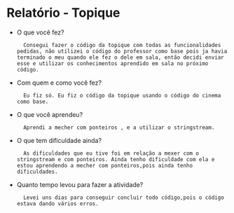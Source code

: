 # Relatório - Topique
- O que você fez?

        Consegui fazer o código da topique com todas as funcionalidades pedidas, não utilizei o código do professor como base pois ja havia terminado o meu quando ele fez o dele em sala, então decidi enviar esse e utilizar os conhecimentos aprendido em sala no próximo código.

- Com quem e como você fez?    
    
        Eu fiz só. Eu fiz o código da topique usando o código do cinema como base.

- O que você aprendeu?

        Aprendi a mecher com ponteiros , e a utilizar o stringstream.
        
        
- O que tem dificuldade ainda?

        As dificuldades que eu tive foi em relação a mexer com o stringstream e com ponteiros. Ainda tenho dificuldade com ela e estou aprendendo a mecher com ponteiros,pois ainda tenho dificuldades.

- Quanto tempo levou para fazer a atividade?

        Levei uns dias para conseguir concluir todo código,pois o código estava dando vários erros.


